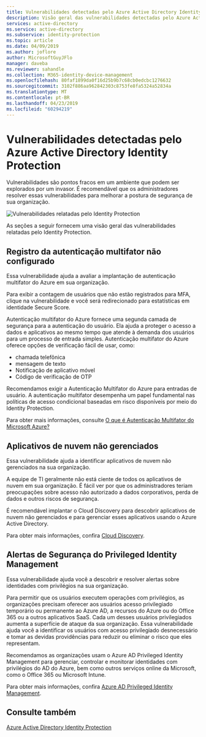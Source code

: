 ```yaml
---
title: Vulnerabilidades detectadas pelo Azure Active Directory Identity Protection
description: Visão geral das vulnerabilidades detectadas pelo Azure Active Directory Identity Protection.
services: active-directory
ms.service: active-directory
ms.subservice: identity-protection
ms.topic: article
ms.date: 04/09/2019
ms.author: joflore
author: MicrosoftGuyJFlo
manager: daveba
ms.reviewer: sahandle
ms.collection: M365-identity-device-management
ms.openlocfilehash: 80faf1899da0f16d25b9b7c68cb0edcbc1276632
ms.sourcegitcommit: 3102f886aa962842303c8753fe8fa5324a52834a
ms.translationtype: MT
ms.contentlocale: pt-BR
ms.lasthandoff: 04/23/2019
ms.locfileid: "60294219"
---
```

# <a name="vulnerabilities-detected-by-azure-active-directory-identity-protection"></a>Vulnerabilidades detectadas pelo Azure Active Directory Identity Protection

Vulnerabilidades são pontos fracos em um ambiente que podem ser explorados por um invasor. É recomendável que os administradores resolver essas vulnerabilidades para melhorar a postura de segurança de sua organização.

![Vulnerabilidades relatadas pelo Identity Protection](./media/vulnerabilities/identity-protection-vulnerabilities.png)

As seções a seguir fornecem uma visão geral das vulnerabilidades relatadas pelo Identity Protection.

## <a name="multi-factor-authentication-registration-not-configured"></a>Registro da autenticação multifator não configurado

Essa vulnerabilidade ajuda a avaliar a implantação de autenticação multifator do Azure em sua organização.

Para exibir a contagem de usuários que não estão registrados para MFA, clique na vulnerabilidade e você será redirecionado para estatísticas em identidade Secure Score.

Autenticação multifator do Azure fornece uma segunda camada de segurança para a autenticação do usuário. Ela ajuda a proteger o acesso a dados e aplicativos ao mesmo tempo que atende à demanda dos usuários para um processo de entrada simples. Autenticação multifator do Azure oferece opções de verificação fácil de usar, como:

* chamada telefônica
* mensagem de texto
* Notificação de aplicativo móvel
* Código de verificação de OTP

Recomendamos exigir a Autenticação Multifator do Azure para entradas de usuário. A autenticação multifator desempenha um papel fundamental nas políticas de acesso condicional baseadas em risco disponíveis por meio do Identity Protection.

Para obter mais informações, consulte [O que é Autenticação Multifator do Microsoft Azure?](../authentication/multi-factor-authentication.md)

## <a name="unmanaged-cloud-apps"></a>Aplicativos de nuvem não gerenciados

Essa vulnerabilidade ajuda a identificar aplicativos de nuvem não gerenciados na sua organização.

A equipe de TI geralmente não está ciente de todos os aplicativos de nuvem em sua organização. É fácil ver por que os administradores teriam preocupações sobre acesso não autorizado a dados corporativos, perda de dados e outros riscos de segurança.

É recomendável implantar o Cloud Discovery para descobrir aplicativos de nuvem não gerenciados e para gerenciar esses aplicativos usando o Azure Active Directory.

Para obter mais informações, confira [Cloud Discovery](/cloud-app-security/set-up-cloud-discovery).

## <a name="security-alerts-from-privileged-identity-management"></a>Alertas de Segurança do Privileged Identity Management

Essa vulnerabilidade ajuda você a descobrir e resolver alertas sobre identidades com privilégios na sua organização.  

Para permitir que os usuários executem operações com privilégios, as organizações precisam oferecer aos usuários acesso privilegiado temporário ou permanente ao Azure AD, a recursos do Azure ou do Office 365 ou a outros aplicativos SaaS. Cada um desses usuários privilegiados aumenta a superfície de ataque da sua organização. Essa vulnerabilidade ajuda você a identificar os usuários com acesso privilegiado desnecessário e tomar as devidas providências para reduzir ou eliminar o risco que eles representam.

Recomendamos as organizações usam o Azure AD Privileged Identity Management para gerenciar, controlar e monitorar identidades com privilégios do AD do Azure, bem como outros serviços online da Microsoft, como o Office 365 ou Microsoft Intune.

Para obter mais informações, confira [Azure AD Privileged Identity Management](../privileged-identity-management/pim-configure.md).

## <a name="see-also"></a>Consulte também

[Azure Active Directory Identity Protection](../active-directory-identityprotection.md)
